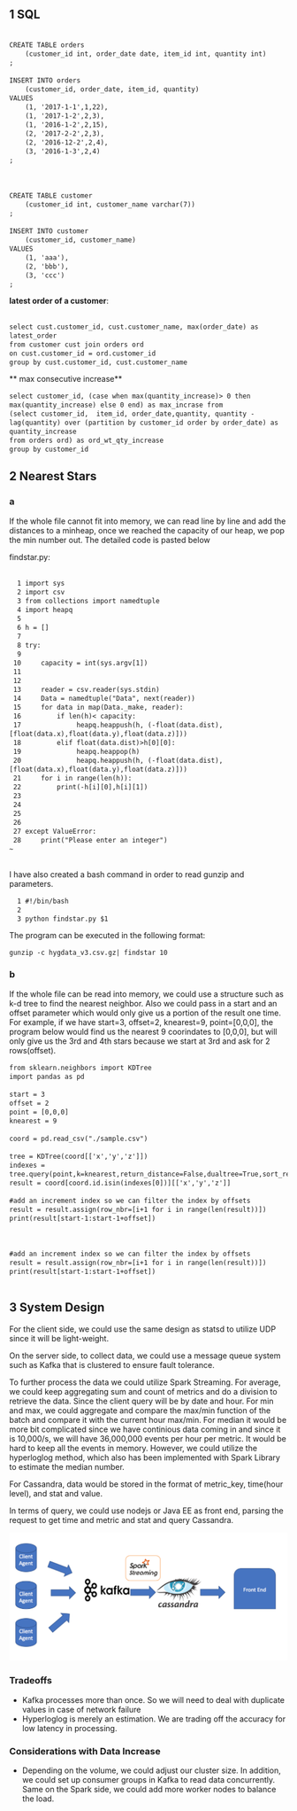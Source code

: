 ## 1 SQL

```

CREATE TABLE orders
	(customer_id int, order_date date, item_id int, quantity int)
;
	
INSERT INTO orders
	(customer_id, order_date, item_id, quantity)
VALUES
	(1, '2017-1-1',1,22),
	(1, '2017-1-2',2,3),
    (1, '2016-1-2',2,15),
	(2, '2017-2-2',2,3),
    (2, '2016-12-2',2,4),
    (3, '2016-1-3',2,4)
;



CREATE TABLE customer
	(customer_id int, customer_name varchar(7))
;
	
INSERT INTO customer
	(customer_id, customer_name)
VALUES
	(1, 'aaa'),
	(2, 'bbb'),
	(3, 'ccc')
;

```


**latest order of a customer**:

```

select cust.customer_id, cust.customer_name, max(order_date) as latest_order
from customer cust join orders ord
on cust.customer_id = ord.customer_id
group by cust.customer_id, cust.customer_name

```
**
max consecutive increase**

```
select customer_id, (case when max(quantity_increase)> 0 then max(quantity_increase) else 0 end) as max_incrase from
(select customer_id,  item_id, order_date,quantity, quantity - lag(quantity) over (partition by customer_id order by order_date) as quantity_increase
from orders ord) as ord_wt_qty_increase
group by customer_id
```


## 2 Nearest Stars
### a
If the whole file cannot fit into memory, we can read line by line and add the distances to a minheap, once we reached the capacity of our heap, we pop the min number out. The detailed code is pasted below

findstar.py:

```

  1 import sys
  2 import csv
  3 from collections import namedtuple
  4 import heapq
  5
  6 h = []
  7
  8 try:
  9
 10     capacity = int(sys.argv[1])
 11
 12
 13     reader = csv.reader(sys.stdin)
 14     Data = namedtuple("Data", next(reader))
 15     for data in map(Data._make, reader):
 16         if len(h)< capacity:
 17              heapq.heappush(h, (-float(data.dist),[float(data.x),float(data.y),float(data.z)]))
 18         elif float(data.dist)>h[0][0]:
 19              heapq.heappop(h)
 20              heapq.heappush(h, (-float(data.dist),[float(data.x),float(data.y),float(data.z)]))
 21     for i in range(len(h)):
 22         print(-h[i][0],h[i][1])
 23
 24
 25
 26
 27 except ValueError:
 28     print("Please enter an integer")
~


```

I have also created a bash command in order to read gunzip and parameters. 

```
  1 #!/bin/bash
  2
  3 python findstar.py $1

```

The program can be executed in the following format:

```
gunzip -c hygdata_v3.csv.gz| findstar 10

```

### b 

If the whole file can be read into memory, we could use a structure such as k-d tree to find the nearest neighbor. Also we could pass in a start and an offset parameter which would only give us a portion of the result one time. For example, if we have start=3, offset=2, knearest=9, point=[0,0,0], the program below would find us the nearest 9 coorindates to [0,0,0], but will only give us the 3rd and 4th stars because we start at 3rd and ask for 2 rows(offset).

```
from sklearn.neighbors import KDTree
import pandas as pd

start = 3
offset = 2
point = [0,0,0]
knearest = 9

coord = pd.read_csv("./sample.csv")

tree = KDTree(coord[['x','y','z']])
indexes = tree.query(point,k=knearest,return_distance=False,dualtree=True,sort_results=True)
result = coord[coord.id.isin(indexes[0])][['x','y','z']]

#add an increment index so we can filter the index by offsets
result = result.assign(row_nbr=[i+1 for i in range(len(result))])
print(result[start-1:start-1+offset])



#add an increment index so we can filter the index by offsets
result = result.assign(row_nbr=[i+1 for i in range(len(result))])
print(result[start-1:start-1+offset])


```


## 3 System Design

For the client side, we could use the same design as statsd to utilize UDP since it will be light-weight.


On the server side, to collect data, we could use a message queue system such as Kafka that is clustered to ensure fault tolerance.

To further process the data we could utilize Spark Streaming. For average, we could keep aggregating sum and count of metrics and do a division to retrieve the data. Since the client query will be by date and hour. For min and max, we could aggregate and compare the max/min function of the batch and compare it with the current hour max/min. For median it would be more bit complicated since we have continious data coming in and since it is 10,000/s, we will have 36,000,000 events per hour per metric. It would be hard to keep all the events in memory. However, we could utilize the hyperloglog method, which also has been implemented with Spark Library to estimate the median number.

For Cassandra, data would be stored in the format of metric_key, time(hour level), and stat and value.

In terms of query, we could use nodejs or Java EE as front end, parsing the request to get time and metric and stat and query Cassandra.


![diagram](./diagram.png)
### Tradeoffs

- Kafka processes more than once. So we will need to deal with duplicate values in case of network failure
- Hyperloglog is merely an estimation. We are trading off the accuracy for low latency in processing.

### Considerations with Data Increase
- Depending on the volume, we could adjust our cluster size. In addition, we could set up consumer groups in Kafka to read data concurrently. Same on the Spark side, we could add more worker nodes to balance the load.





